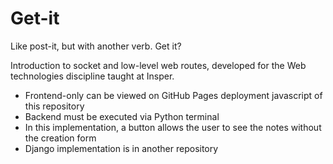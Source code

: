 # Get-it
Like post-it, but with another verb. Get it?

Introduction to socket and low-level web routes, developed for the Web technologies discipline taught at Insper.

- Frontend-only can be viewed on GitHub Pages deployment javascript of this repository
- Backend must be executed via Python terminal
- In this implementation, a button allows the user to see the notes without the creation form
- Django implementation is in another repository
